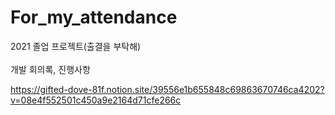 # For_my_attendance
2021 졸업 프로젝트(출결을 부탁해)
<br>
<br>
개발 회의록, 진행사항

https://gifted-dove-81f.notion.site/39556e1b655848c69863670746ca4202?v=08e4f552501c450a9e2164d71cfe266c
